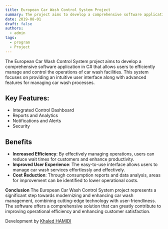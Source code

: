 ```yaml
---
title: European Car Wash Control System Project
summary: The project aims to develop a comprehensive software application in C# that allows users to efficiently manage and control the operations of car wash facilities.
date: 2019-08-01
draft: false
authors:
  - admin
tags:
  - program
  - Project
---
```

The European Car Wash Control System project aims to develop a comprehensive software application in C# that allows users to efficiently manage and control the operations of car wash facilities. This system focuses on providing an intuitive user interface along with advanced features for managing car wash processes.
 
## Key Features:
- Integrated Control Dashboard
- Reports and Analytics
- Notifications and Alerts
- Security

## Benefits
- **Increased Efficiency**: By effectively managing operations, users can reduce wait times for customers and enhance productivity.
- **Improved User Experience**: The easy-to-use interface allows users to manage car wash services effortlessly and effectively.
- **Cost Reduction**: Through consumption reports and data analysis, areas for improvement can be identified to lower operational costs.

**Conclusion**
The European Car Wash Control System project represents a significant step towards modernizing and enhancing car wash management, combining cutting-edge technology with user-friendliness. The software offers a comprehensive solution that can greatly contribute to improving operational efficiency and enhancing customer satisfaction.
 
Development by [Khaled HAMIDI](engkhamidi@gmail.com)



